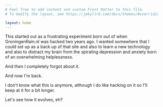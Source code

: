 ```yaml
---
# Feel free to add content and custom Front Matter to this file.
# To modify the layout, see https://jekyllrb.com/docs/themes/#overriding-theme-defaults

layout: home
---
```


<p>This started out as a frustrating experiment born out of when GroningenRain.nl was hacked two years ago. I wanted somewhere that I could set up as a back up of that site and also to learn a new technology and also to distract my brain from the spiraling depression and anxiety born of an overwhelming helplessness.</p>

<p>And then I completely forgot about it.</p>

<p>And now I'm back.</p>

<p>I don't know what this is anymore, although I do like hacking on it so I'll keep at it for a bit longer.</p>

<p>Let's see how it evolves, eh?</p>
